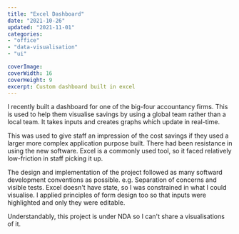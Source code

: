 ```yaml
---
title: "Excel Dashboard"
date: "2021-10-26"
updated: "2021-11-01"
categories:
- "office"
- "data-visualisation"
- "ui"

coverImage: 
coverWidth: 16
coverHeight: 9
excerpt: Custom dashboard built in excel
---
```


I recently built a dashboard for one of the big-four accountancy firms. This is used to help them visualise
savings by using a global team rather than a local team. It takes inputs and creates graphs which update 
in real-time.

This was used to give staff an impression of the cost savings if they used a larger more complex application
purpose built. There had been resistance in using the new software. Excel is a commonly used tool, so it faced
relatively low-friction in staff picking it up.


The design and implementation of the project followed as many softward development conventions as possible.
e.g. Separation of concerns and visible tests. Excel doesn't have state, so I was constrained in what I could 
visualise. I applied principles of form design too so that inputs were highlighted and only they were editable.

Understandably, this project is under NDA so I can't share a visualisations of it.